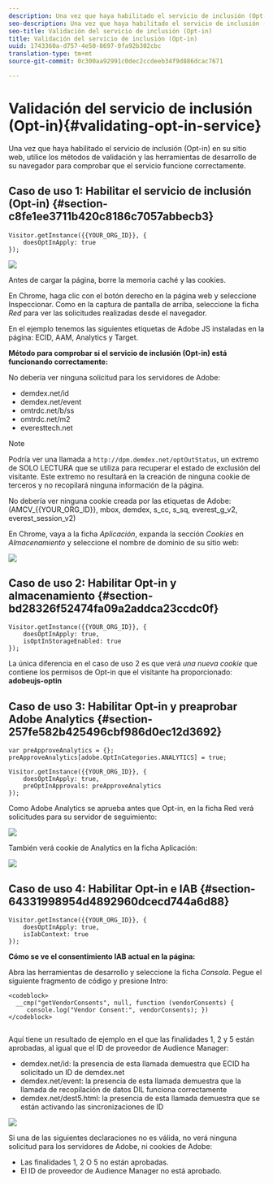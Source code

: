 ```yaml
---
description: Una vez que haya habilitado el servicio de inclusión (Opt-in) en su sitio web, utilice los métodos de validación y las herramientas de desarrollo de su navegador para comprobar que el servicio funcione correctamente.
seo-description: Una vez que haya habilitado el servicio de inclusión (Opt-in) en su sitio web, utilice los métodos de validación y las herramientas de desarrollo de su navegador para comprobar que el servicio funcione correctamente.
seo-title: Validación del servicio de inclusión (Opt-in)
title: Validación del servicio de inclusión (Opt-in)
uuid: 1743360a-d757-4e50-8697-0fa92b302cbc
translation-type: tm+mt
source-git-commit: 0c300aa92991c0dec2ccdeeb34f9d886dcac7671

---
```



# Validación del servicio de inclusión (Opt-in){#validating-opt-in-service}

Una vez que haya habilitado el servicio de inclusión (Opt-in) en su sitio web, utilice los métodos de validación y las herramientas de desarrollo de su navegador para comprobar que el servicio funcione correctamente.

## Caso de uso 1: Habilitar el servicio de inclusión (Opt-in) {#section-c8fe1ee3711b420c8186c7057abbecb3}

```
Visitor.getInstance({{YOUR_ORG_ID}}, { 
    doesOptInApply: true 
});
```

![](assets/use_case_1_1.png)

Antes de cargar la página, borre la memoria caché y las cookies.

En Chrome, haga clic con el botón derecho en la página web y seleccione Inspeccionar. Como en la captura de pantalla de arriba, seleccione la ficha *Red* para ver las solicitudes realizadas desde el navegador.

En el ejemplo tenemos las siguientes etiquetas de Adobe JS instaladas en la página: ECID, AAM, Analytics y Target.

**Método para comprobar si el servicio de inclusión (Opt-in) está funcionando correctamente:**

No debería ver ninguna solicitud para los servidores de Adobe:

* demdex.net/id
* demdex.net/event
* omtrdc.net/b/ss
* omtrdc.net/m2
* everesttech.net

>[!NOTE]
>
>Podría ver una llamada a `http://dpm.demdex.net/optOutStatus`, un extremo de SOLO LECTURA que se utiliza para recuperar el estado de exclusión del visitante. Este extremo no resultará en la creación de ninguna cookie de terceros y no recopilará ninguna información de la página.

No debería ver ninguna cookie creada por las etiquetas de Adobe: (AMCV_{{YOUR_ORG_ID}}, mbox, demdex, s_cc, s_sq, everest_g_v2, everest_session_v2)

En Chrome, vaya a la ficha *Aplicación*, expanda la sección *Cookies* en *Almacenamiento* y seleccione el nombre de dominio de su sitio web:

![](assets/use_case_1_2.png)

## Caso de uso 2: Habilitar Opt-in y almacenamiento  {#section-bd28326f52474fa09a2addca23ccdc0f}

```
Visitor.getInstance({{YOUR_ORG_ID}}, { 
    doesOptInApply: true, 
    isOptInStorageEnabled: true 
});
```

La única diferencia en el caso de uso 2 es que verá *una nueva cookie* que contiene los permisos de Opt-in que el visitante ha proporcionado: **adobeujs-optin**

## Caso de uso 3: Habilitar Opt-in y preaprobar Adobe Analytics  {#section-257fe582b425496cbf986d0ec12d3692}

```
var preApproveAnalytics = {}; 
preApproveAnalytics[adobe.OptInCategories.ANALYTICS] = true;

Visitor.getInstance({{YOUR_ORG_ID}}, { 
    doesOptInApply: true, 
    preOptInApprovals: preApproveAnalytics 
});
```

Como Adobe Analytics se aprueba antes que Opt-in, en la ficha Red verá solicitudes para su servidor de seguimiento:

![](assets/use_case_3_1.png)

También verá cookie de Analytics en la ficha Aplicación:

![](assets/use_case_3_2.png)

## Caso de uso 4: Habilitar Opt-in e IAB  {#section-64331998954d4892960dcecd744a6d88}

```
Visitor.getInstance({{YOUR_ORG_ID}}, { 
    doesOptInApply: true, 
    isIabContext: true 
});
```

**Cómo se ve el consentimiento IAB actual en la página:**

Abra las herramientas de desarrollo y seleccione la ficha *Consola*. Pegue el siguiente fragmento de código y presione Intro:

```
<codeblock>
  __cmp("getVendorConsents", null, function (vendorConsents) { 
     console.log("Vendor Consent:", vendorConsents); }) 
</codeblock>  
  
```

Aquí tiene un resultado de ejemplo en el que las finalidades 1, 2 y 5 están aprobadas, al igual que el ID de proveedor de Audience Manager:

* demdex.net/id: la presencia de esta llamada demuestra que ECID ha solicitado un ID de demdex.net
* demdex.net/event: la presencia de esta llamada demuestra que la llamada de recopilación de datos DIL funciona correctamente
* demdex.net/dest5.html: la presencia de esta llamada demuestra que se están activando las sincronizaciones de ID

![](assets/use_case_4_1.png)

Si una de las siguientes declaraciones no es válida, no verá ninguna solicitud para los servidores de Adobe, ni cookies de Adobe:

* Las finalidades 1, 2 O 5 no están aprobadas.
* El ID de proveedor de Audience Manager no está aprobado.